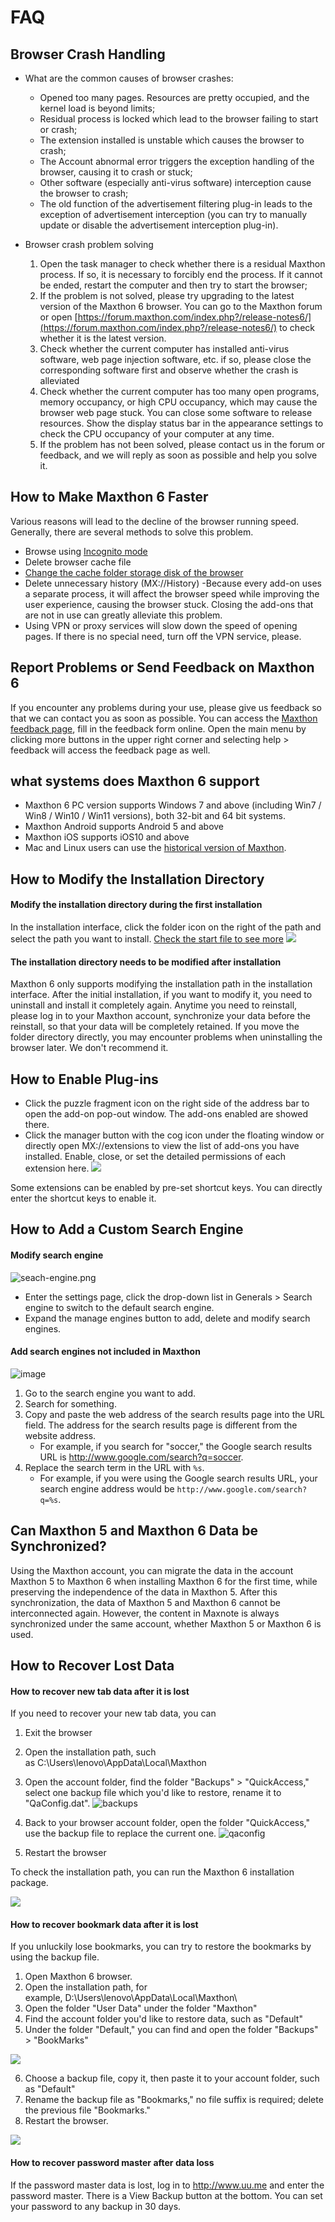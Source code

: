 # FAQ

## Browser Crash Handling

- What are the common causes of browser crashes:

  - Opened too many pages. Resources are pretty occupied, and the kernel load is beyond limits;
  - Residual process is locked which lead to the browser failing to start or crash;
  - The extension installed is unstable which causes the browser to crash;
  - The Account abnormal error triggers the exception handling of the browser, causing it to crash or stuck;
  - Other software (especially anti-virus software) interception cause the browser to crash;
  - The old function of the advertisement filtering plug-in leads to the exception of advertisement interception (you can try to manually update or disable the advertisement interception plug-in).

- Browser crash problem solving
  1. Open the task manager to check whether there is a residual Maxthon process. If so, it is necessary to forcibly end the process. If it cannot be ended, restart the computer and then try to start the browser;
  2. If the problem is not solved, please try upgrading to the latest version of the Maxthon 6 browser. You can go to the Maxthon forum or open [https://forum.maxthon.com/index.php?/release-notes6/](https://forum.maxthon.com/index.php?/release-notes6/) to check whether it is the latest version.
  3. Check whether the current computer has installed anti-virus software, web page injection software, etc. if so, please close the corresponding software first and observe whether the crash is alleviated
  4. Check whether the current computer has too many open programs, memory occupancy, or high CPU occupancy, which may cause the browser web page stuck. You can close some software to release resources. Show the display status bar in the appearance settings to check the CPU occupancy of your computer at any time.
  5. If the problem has not been solved, please contact us in the forum or feedback, and we will reply as soon as possible and help you solve it.

## How to Make Maxthon 6 Faster

Various reasons will lead to the decline of the browser running speed. Generally, there are several methods to solve this problem.

- Browse using [Incognito mode](05-browse?id=incognito-mode)
- Delete browser cache file
- [Change the cache folder storage disk of the browser](14-setting?id=-modify-the-cache-path)
- Delete unnecessary history (MX://History)
  -Because every add-on uses a separate process, it will affect the browser speed while improving the user experience, causing the browser stuck. Closing the add-ons that are not in use can greatly alleviate this problem.
- Using VPN or proxy services will slow down the speed of opening pages. If there is no special need, turn off the VPN service, please.

## Report Problems or Send Feedback on Maxthon 6

If you encounter any problems during your use, please give us feedback so that we can contact you as soon as possible.
You can access the [Maxthon feedback page](https://www.maxthon.com/mx/bug/post/), fill in the feedback form online. Open the main menu by clicking more buttons in the upper right corner and selecting help > feedback will access the feedback page as well.

## what systems does Maxthon 6 support

- Maxthon 6 PC version supports Windows 7 and above (including Win7 / Win8 / Win10 / Win11 versions), both 32-bit and 64 bit systems.
- Maxthon Android supports Android 5 and above
- Maxthon iOS supports iOS10 and above
- Mac and Linux users can use the [historical version of Maxthon](https://www.maxthon.com/mx6/history/).

## How to Modify the Installation Directory

#### Modify the installation directory during the first installation

In the installation interface, click the folder icon on the right of the path and select the path you want to install. [Check the start file to see more](01-start)
![](images/15-04.png)

#### The installation directory needs to be modified after installation

Maxthon 6 only supports modifying the installation path in the installation interface. After the initial installation, if you want to modify it, you need to uninstall and install it completely again. Anytime you need to reinstall, please log in to your Maxthon account, synchronize your data before the reinstall, so that your data will be completely retained.
If you move the folder directory directly, you may encounter problems when uninstalling the browser later. We don't recommend it.

## How to Enable Plug-ins

- Click the puzzle fragment icon on the right side of the address bar to open the add-on pop-out window. The add-ons enabled are showed there.
- Click the manager button with the cog icon under the floating window or directly open MX://extensions to view the list of add-ons you have installed. Enable, close, or set the detailed permissions of each extension here.
  ![](images/addons.gif)

Some extensions can be enabled by pre-set shortcut keys. You can directly enter the shortcut keys to enable it.

## How to Add a Custom Search Engine

#### Modify search engine

![seach-engine.png](images/15-00.png "=85%, 85%")

- Enter the settings page, click the drop-down list in Generals > Search engine to switch to the default search engine.
- Expand the manage engines button to add, delete and modify search engines.

#### Add search engines not included in Maxthon

![image](images/15-07.gif "=85%, 85%")

1. Go to the search engine you want to add.
2. Search for something.
3. Copy and paste the web address of the search results page into the URL field. The address for the search results page is different from the website address.
   - For example, if you search for "soccer," the Google search results URL is http://www.google.com/search?q=soccer.
4. Replace the search term in the URL with `%s`.
   - For example, if you were using the Google search results URL, your search engine address would be `http://www.google.com/search?q=%s`.

## Can Maxthon 5 and Maxthon 6 Data be Synchronized?

Using the Maxthon account, you can migrate the data in the account Maxthon 5 to Maxthon 6 when installing Maxthon 6 for the first time, while preserving the independence of the data in Maxthon 5.
After this synchronization, the data of Maxthon 5 and Maxthon 6 cannot be interconnected again.
However, the content in Maxnote is always synchronized under the same account, whether Maxthon 5 or Maxthon 6 is used.

## How to Recover Lost Data

#### How to recover new tab data after it is lost

If you need to recover your new tab data, you can

1. Exit the browser
2. Open the installation path, such as C:\Users\lenovo\AppData\Local\Maxthon

3. Open the account folder, find the folder "Backups" > "QuickAccess," select one backup file which you'd like to restore, rename it to "QaConfig.dat".
   ![backups](images/15-02.png)

4. Back to your browser account folder, open the folder "QuickAccess," use the backup file to replace the current one.
   ![qaconfig](images/15-03.png)

5. Restart the browser

To check the installation path, you can run the Maxthon 6 installation package.

![](images/15-04.png)

#### How to recover bookmark data after it is lost

If you unluckily lose bookmarks, you can try to restore the bookmarks by using the backup file.

1. Open Maxthon 6 browser.
2. Open the installation path, for example, D:\Users\lenovo\AppData\Local\Maxthon\
3. Open the folder "User Data" under the folder "Maxthon"
4. Find the account folder you'd like to restore data, such as "Default"
5. Under the folder "Default," you can find and open the folder "Backups" > "BookMarks"

![](images/15-05.png)

6. Choose a backup file, copy it, then paste it to your account folder, such as "Default"
7. Rename the backup file as "Bookmarks," no file suffix is required; delete the previous file "Bookmarks."
8. Restart the browser.

![](images/15-06.png)

#### How to recover password master after data loss

If the password master data is lost, log in to http://www.uu.me and enter the password master. There is a View Backup button at the bottom. You can set your password to any backup in 30 days.
